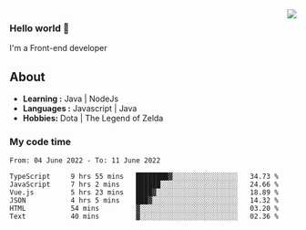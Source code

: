 <img align='right' src="https://github-readme-stats.vercel.app/api?username=jumodada&show_icons=true&theme=vue">

### Hello world 👋

I'm a Front-end developer 
    
## About
-  **Learning :** Java | NodeJs
-  **Languages :** Javascript | Java
-  **Hobbies:** Dota | The Legend of Zelda

### My code time

<!--START_SECTION:waka-->

```text
From: 04 June 2022 - To: 11 June 2022

TypeScript     9 hrs 55 mins   ████████▓░░░░░░░░░░░░░░░░   34.73 %
JavaScript     7 hrs 2 mins    ██████░░░░░░░░░░░░░░░░░░░   24.66 %
Vue.js         5 hrs 23 mins   ████▓░░░░░░░░░░░░░░░░░░░░   18.89 %
JSON           4 hrs 5 mins    ███▓░░░░░░░░░░░░░░░░░░░░░   14.32 %
HTML           54 mins         ▓░░░░░░░░░░░░░░░░░░░░░░░░   03.20 %
Text           40 mins         ▓░░░░░░░░░░░░░░░░░░░░░░░░   02.36 %
```

<!--END_SECTION:waka-->
